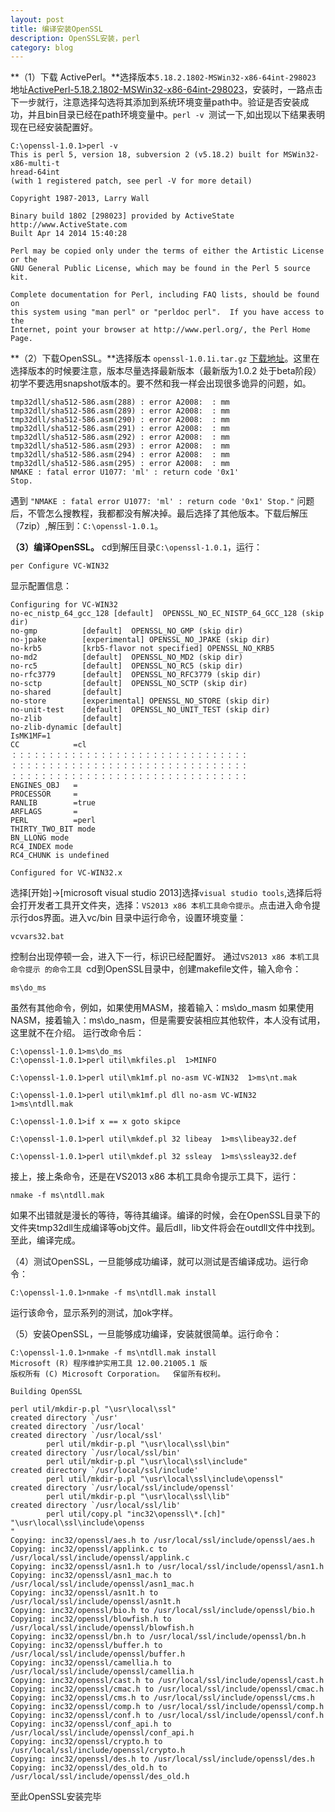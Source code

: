 ```yaml
---
layout: post
title: 编译安装OpenSSL
description: OpenSSL安装，perl
category: blog
---
```


**（1）下载 ActivePerl。**选择版本`5.18.2.1802-MSWin32-x86-64int-298023` 地址[ActivePerl-5.18.2.1802-MSWin32-x86-64int-298023](ActivePerl-5.18.2.1802-MSWin32-x86-64int-298023)，安装时，一路点击下一步就行，注意选择勾选将其添加到系统环境变量path中。验证是否安装成功，并且bin目录已经在path环境变量中。`perl -v `测试一下,如出现以下结果表明现在已经安装配置好。

	C:\openssl-1.0.1>perl -v
	This is perl 5, version 18, subversion 2 (v5.18.2) built for MSWin32-x86-multi-t
	hread-64int
	(with 1 registered patch, see perl -V for more detail)
	
	Copyright 1987-2013, Larry Wall
	
	Binary build 1802 [298023] provided by ActiveState http://www.ActiveState.com
	Built Apr 14 2014 15:40:28
	
	Perl may be copied only under the terms of either the Artistic License or the
	GNU General Public License, which may be found in the Perl 5 source kit.
	
	Complete documentation for Perl, including FAQ lists, should be found on
	this system using "man perl" or "perldoc perl".  If you have access to the
	Internet, point your browser at http://www.perl.org/, the Perl Home Page.

**（2）下载OpenSSL。**选择版本 `openssl-1.0.1i.tar.gz` [下载地址](ftp://ftp.openssl.org/source/openssl-1.0.1i.tar.gz)。这里在选择版本的时候要注意，版本尽量选择最新版本（最新版为1.0.2 处于beta阶段）初学不要选用snapshot版本的。要不然和我一样会出现很多诡异的问题，如。

	tmp32dll/sha512-586.asm(288) : error A2008:  : mm
	tmp32dll/sha512-586.asm(289) : error A2008:  : mm
	tmp32dll/sha512-586.asm(290) : error A2008:  : mm
	tmp32dll/sha512-586.asm(291) : error A2008:  : mm
	tmp32dll/sha512-586.asm(292) : error A2008:  : mm
	tmp32dll/sha512-586.asm(293) : error A2008:  : mm
	tmp32dll/sha512-586.asm(294) : error A2008:  : mm
	tmp32dll/sha512-586.asm(295) : error A2008:  : mm
	NMAKE : fatal error U1077: 'ml' : return code '0x1'
	Stop.

遇到
`"NMAKE : fatal error U1077: 'ml' : return code '0x1'
Stop."`
问题后，不管怎么搜教程，我都都没有解决掉。最后选择了其他版本。下载后解压（7zip）,解压到：`C:\openssl-1.0.1`。

**（3）编译OpenSSL。**
cd到解压目录`C:\openssl-1.0.1`，运行：

	per Configure VC-WIN32
显示配置信息：

	Configuring for VC-WIN32
    no-ec_nistp_64_gcc_128 [default]  OPENSSL_NO_EC_NISTP_64_GCC_128 (skip dir)
    no-gmp          [default]  OPENSSL_NO_GMP (skip dir)
    no-jpake        [experimental] OPENSSL_NO_JPAKE (skip dir)
    no-krb5         [krb5-flavor not specified] OPENSSL_NO_KRB5
    no-md2          [default]  OPENSSL_NO_MD2 (skip dir)
    no-rc5          [default]  OPENSSL_NO_RC5 (skip dir)
    no-rfc3779      [default]  OPENSSL_NO_RFC3779 (skip dir)
    no-sctp         [default]  OPENSSL_NO_SCTP (skip dir)
    no-shared       [default]
    no-store        [experimental] OPENSSL_NO_STORE (skip dir)
    no-unit-test    [default]  OPENSSL_NO_UNIT_TEST (skip dir)
    no-zlib         [default]
    no-zlib-dynamic [default]
	IsMK1MF=1
	CC            =cl
	：：：：：：：：：：：：：：：：：：：：：：：：：：：：：：：：
	：：：：：：：：：：：：：：：：：：：：：：：：：：：：：：：：
	：：：：：：：：：：：：：：：：：：：：：：：：：：：：：：：：
	ENGINES_OBJ   =
	PROCESSOR     =
	RANLIB        =true
	ARFLAGS       =
	PERL          =perl
	THIRTY_TWO_BIT mode
	BN_LLONG mode
	RC4_INDEX mode
	RC4_CHUNK is undefined
	
	Configured for VC-WIN32.x


 选择[开始]->[microsoft visual studio 2013]选择`visual studio tools`,选择后将会打开发者工具开文件夹，选择：`VS2013 x86 本机工具命令提示`。点击进入命令提示行dos界面。进入vc/bin 目录中运行命令，设置环境变量：

	vcvars32.bat
控制台出现停顿一会，进入下一行，标识已经配置好。
通过`VS2013 x86 本机工具命令提示 的命令工具 `cd到OpenSSL目录中，创建makefile文件，输入命令：

	ms\do_ms
虽然有其他命令，例如，如果使用MASM，接着输入：ms\do_masm
如果使用NASM，接着输入：ms\do_nasm，但是需要安装相应其他软件，本人没有试用，这里就不在介绍。
运行改命令后：

	C:\openssl-1.0.1>ms\do_ms
	C:\openssl-1.0.1>perl util\mkfiles.pl  1>MINFO
	
	C:\openssl-1.0.1>perl util\mk1mf.pl no-asm VC-WIN32  1>ms\nt.mak
	
	C:\openssl-1.0.1>perl util\mk1mf.pl dll no-asm VC-WIN32  1>ms\ntdll.mak
	
	C:\openssl-1.0.1>if x == x goto skipce
	
	C:\openssl-1.0.1>perl util\mkdef.pl 32 libeay  1>ms\libeay32.def
	
	C:\openssl-1.0.1>perl util\mkdef.pl 32 ssleay  1>ms\ssleay32.def

接上，接上条命令，还是在VS2013 x86 本机工具命令提示工具下，运行：
	
	nmake -f ms\ntdll.mak

如果不出错就是漫长的等待，等待其编译。编译的时候，会在OpenSSL目录下的文件夹tmp32dll生成编译等obj文件。最后dll，lib文件将会在outdll文件中找到。至此，编译完成。


（4）测试OpenSSL，一旦能够成功编译，就可以测试是否编译成功。运行命令：

	
	C:\openssl-1.0.1>nmake -f ms\ntdll.mak install
运行该命令，显示系列的测试，加ok字样。

（5）安装OpenSSL，一旦能够成功编译，安装就很简单。运行命令：
	
	C:\openssl-1.0.1>nmake -f ms\ntdll.mak install
	Microsoft (R) 程序维护实用工具 12.00.21005.1 版
	版权所有 (C) Microsoft Corporation。  保留所有权利。

	Building OpenSSL
	
	perl util/mkdir-p.pl "\usr\local\ssl"
	created directory `/usr'
	created directory `/usr/local'
	created directory `/usr/local/ssl'
	        perl util/mkdir-p.pl "\usr\local\ssl\bin"
	created directory `/usr/local/ssl/bin'
	        perl util/mkdir-p.pl "\usr\local\ssl\include"
	created directory `/usr/local/ssl/include'
	        perl util/mkdir-p.pl "\usr\local\ssl\include\openssl"
	created directory `/usr/local/ssl/include/openssl'
	        perl util/mkdir-p.pl "\usr\local\ssl\lib"
	created directory `/usr/local/ssl/lib'
	        perl util/copy.pl "inc32\openssl\*.[ch]" "\usr\local\ssl\include\openss
	"
	Copying: inc32/openssl/aes.h to /usr/local/ssl/include/openssl/aes.h
	Copying: inc32/openssl/applink.c to /usr/local/ssl/include/openssl/applink.c
	Copying: inc32/openssl/asn1.h to /usr/local/ssl/include/openssl/asn1.h
	Copying: inc32/openssl/asn1_mac.h to /usr/local/ssl/include/openssl/asn1_mac.h
	Copying: inc32/openssl/asn1t.h to /usr/local/ssl/include/openssl/asn1t.h
	Copying: inc32/openssl/bio.h to /usr/local/ssl/include/openssl/bio.h
	Copying: inc32/openssl/blowfish.h to /usr/local/ssl/include/openssl/blowfish.h
	Copying: inc32/openssl/bn.h to /usr/local/ssl/include/openssl/bn.h
	Copying: inc32/openssl/buffer.h to /usr/local/ssl/include/openssl/buffer.h
	Copying: inc32/openssl/camellia.h to /usr/local/ssl/include/openssl/camellia.h
	Copying: inc32/openssl/cast.h to /usr/local/ssl/include/openssl/cast.h
	Copying: inc32/openssl/cmac.h to /usr/local/ssl/include/openssl/cmac.h
	Copying: inc32/openssl/cms.h to /usr/local/ssl/include/openssl/cms.h
	Copying: inc32/openssl/comp.h to /usr/local/ssl/include/openssl/comp.h
	Copying: inc32/openssl/conf.h to /usr/local/ssl/include/openssl/conf.h
	Copying: inc32/openssl/conf_api.h to /usr/local/ssl/include/openssl/conf_api.h
	Copying: inc32/openssl/crypto.h to /usr/local/ssl/include/openssl/crypto.h
	Copying: inc32/openssl/des.h to /usr/local/ssl/include/openssl/des.h
	Copying: inc32/openssl/des_old.h to /usr/local/ssl/include/openssl/des_old.h

至此OpenSSL安装完毕

